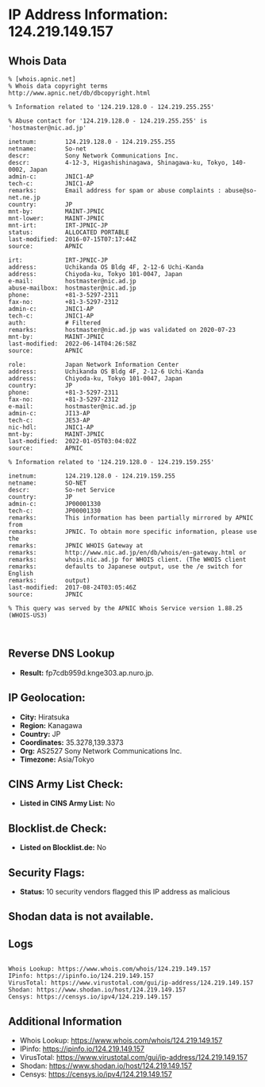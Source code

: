 # IP Address Information: 124.219.149.157

## Whois Data
```
% [whois.apnic.net]
% Whois data copyright terms    http://www.apnic.net/db/dbcopyright.html

% Information related to '124.219.128.0 - 124.219.255.255'

% Abuse contact for '124.219.128.0 - 124.219.255.255' is 'hostmaster@nic.ad.jp'

inetnum:        124.219.128.0 - 124.219.255.255
netname:        So-net
descr:          Sony Network Communications Inc.
descr:          4-12-3, Higashishinagawa, Shinagawa-ku, Tokyo, 140-0002, Japan
admin-c:        JNIC1-AP
tech-c:         JNIC1-AP
remarks:        Email address for spam or abuse complaints : abuse@so-net.ne.jp
country:        JP
mnt-by:         MAINT-JPNIC
mnt-lower:      MAINT-JPNIC
mnt-irt:        IRT-JPNIC-JP
status:         ALLOCATED PORTABLE
last-modified:  2016-07-15T07:17:44Z
source:         APNIC

irt:            IRT-JPNIC-JP
address:        Uchikanda OS Bldg 4F, 2-12-6 Uchi-Kanda
address:        Chiyoda-ku, Tokyo 101-0047, Japan
e-mail:         hostmaster@nic.ad.jp
abuse-mailbox:  hostmaster@nic.ad.jp
phone:          +81-3-5297-2311
fax-no:         +81-3-5297-2312
admin-c:        JNIC1-AP
tech-c:         JNIC1-AP
auth:           # Filtered
remarks:        hostmaster@nic.ad.jp was validated on 2020-07-23
mnt-by:         MAINT-JPNIC
last-modified:  2022-06-14T04:26:58Z
source:         APNIC

role:           Japan Network Information Center
address:        Uchikanda OS Bldg 4F, 2-12-6 Uchi-Kanda
address:        Chiyoda-ku, Tokyo 101-0047, Japan
country:        JP
phone:          +81-3-5297-2311
fax-no:         +81-3-5297-2312
e-mail:         hostmaster@nic.ad.jp
admin-c:        JI13-AP
tech-c:         JE53-AP
nic-hdl:        JNIC1-AP
mnt-by:         MAINT-JPNIC
last-modified:  2022-01-05T03:04:02Z
source:         APNIC

% Information related to '124.219.128.0 - 124.219.159.255'

inetnum:        124.219.128.0 - 124.219.159.255
netname:        SO-NET
descr:          So-net Service
country:        JP
admin-c:        JP00001330
tech-c:         JP00001330
remarks:        This information has been partially mirrored by APNIC from
remarks:        JPNIC. To obtain more specific information, please use the
remarks:        JPNIC WHOIS Gateway at
remarks:        http://www.nic.ad.jp/en/db/whois/en-gateway.html or
remarks:        whois.nic.ad.jp for WHOIS client. (The WHOIS client
remarks:        defaults to Japanese output, use the /e switch for English
remarks:        output)
last-modified:  2017-08-24T03:05:46Z
source:         JPNIC

% This query was served by the APNIC Whois Service version 1.88.25 (WHOIS-US3)



```
## Reverse DNS Lookup
- **Result:** fp7cdb959d.knge303.ap.nuro.jp.

## IP Geolocation:
- **City:** Hiratsuka
- **Region:** Kanagawa
- **Country:** JP
- **Coordinates:** 35.3278,139.3373
- **Org:** AS2527 Sony Network Communications Inc.
- **Timezone:** Asia/Tokyo

## CINS Army List Check:
- **Listed in CINS Army List:** 
No

## Blocklist.de Check:
- **Listed on Blocklist.de:** 
No

## Security Flags:
- **Status:** 10 security vendors flagged this IP address as malicious

## Shodan data is not available.

## Logs
```

Whois Lookup: https://www.whois.com/whois/124.219.149.157
IPinfo: https://ipinfo.io/124.219.149.157
VirusTotal: https://www.virustotal.com/gui/ip-address/124.219.149.157
Shodan: https://www.shodan.io/host/124.219.149.157
Censys: https://censys.io/ipv4/124.219.149.157

```
## Additional Information
- Whois Lookup: https://www.whois.com/whois/124.219.149.157
- IPinfo: https://ipinfo.io/124.219.149.157
- VirusTotal: https://www.virustotal.com/gui/ip-address/124.219.149.157
- Shodan: https://www.shodan.io/host/124.219.149.157
- Censys: https://censys.io/ipv4/124.219.149.157

